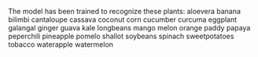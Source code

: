 The model has been trained to recognize these plants:
aloevera
banana
bilimbi
cantaloupe
cassava
coconut
corn
cucumber
curcuma
eggplant
galangal
ginger
guava
kale
longbeans
mango
melon
orange
paddy
papaya
peperchili
pineapple
pomelo
shallot
soybeans
spinach
sweetpotatoes
tobacco
waterapple
watermelon
